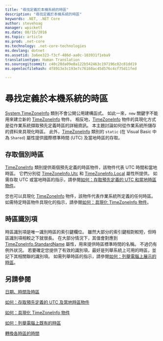 ```yaml
---
title: "尋找定義於本機系統的時區"
description: "尋找定義於本機系統的時區"
keywords: .NET, .NET Core
author: stevehoag
manager: wpickett
ms.date: 08/15/2016
ms.topic: article
ms.prod: .net-core
ms.technology: .net-core-technologies
ms.devlang: dotnet
ms.assetid: 3a6ee323-f3cf-486d-aa0c-103931f1eba9
translationtype: Human Translation
ms.sourcegitcommit: c40c28da09e8a122b542463c197196c82c81dd19
ms.openlocfilehash: 4f8913e3c193e7c76160ac45d576c4cf75d11fed

---
```


# <a name="finding-the-time-zones-defined-on-a-local-system"></a>尋找定義於本機系統的時區

[System.TimeZoneInfo](xref:System.TimeZoneInfo) 類別不會公開公用建構函式。 如此一來，`new` 關鍵字不能用來建立新的 [TimeZoneInfo](xref:System.TimeZoneInfo) 物件。 相反地，[TimeZoneInfo](xref:System.TimeZoneInfo) 物件的具現化方式是從作業系統擷取預先定義時區的詳細資訊。 本主題討論如何從作業系統所儲存的資料來具現化時區。 此外，[TimeZoneInfo](xref:System.TimeZoneInfo) 類別的 `static` (在 Visual Basic 中為 `Shared`) 屬性提供國際標準時間 (UTC) 及當地時區的存取。

## <a name="accessing-individual-time-zones"></a>存取個別時區

[TimeZoneInfo](xref:System.TimeZoneInfo) 類別提供兩個預先定義的時區物件，該物件代表 UTC 時間和當地時區。 它們分別從 [TimeZoneInfo.Utc](xref:System.TimeZoneInfo.Utc) 和 [TimeZoneInfo.Local](xref:System.TimeZoneInfo.Local) 屬性所提供。 如需存取 UTC 或當地時區的指示，請參閱[如何：存取預先定義的 UTC 和當地時區物件](access-utc-and-local.md)。 

您也可以具現化 [TimeZoneInfo](xref:System.TimeZoneInfo) 物件，該物件代表作業系統所定義的任何時區。 如需特定時區物件具現化的指示，請參閱[如何：具現化 TimeZoneInfo 物件](instantiate-time-zone-info.md)。

## <a name="time-zone-identifiers"></a>時區識別項

時區識別項是唯一識別時區的索引鍵欄位。 雖然大部分的索引鍵相對較短，但時區識別項相較之下就很長。 在大部分情況下，其值會對應到 [TimeZoneInfo.StandardName](xref:System.TimeZoneInfo.StandardName) 屬性，用來提供時區標準時間的名稱。 不過仍有例外狀況。 若要確定您提供了有效的識別項，最好是列舉系統上可用的時區，並記下其相關聯的識別項。 如需列舉時區的指示，請參閱[如何：列舉電腦上展示的時區](enumerate-time-zones.md)。

## <a name="see-also"></a>另請參閱

[日期、時間及時區](index.md)

[如何：存取預先定義的 UTC 及當地時區物件](access-utc-and-local.md)

[如何：具現化 TimeZoneInfo 物件](instantiate-time-zone-info.md)

[如何：列舉電腦上既有的時區](enumerate-time-zones.md)

[轉換各時區的時間](converting-between-time-zones.md)


<!--HONumber=Nov16_HO1-->


